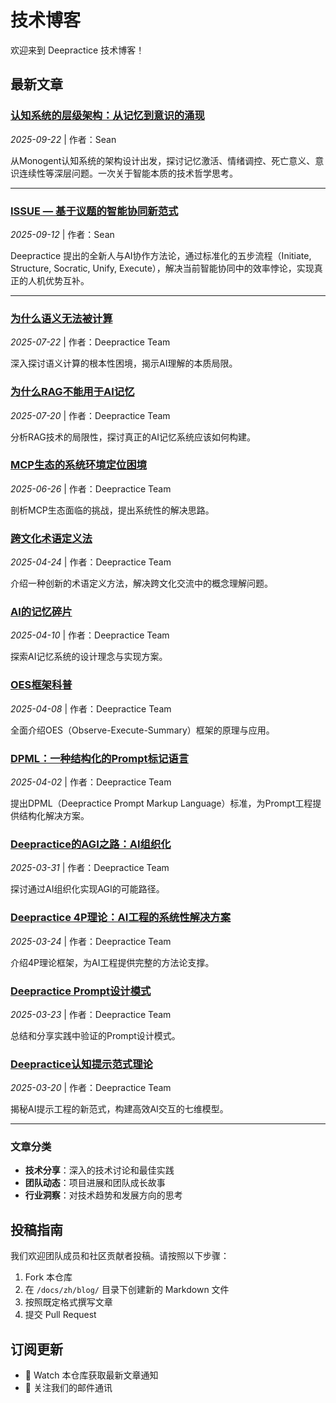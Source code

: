# 技术博客

欢迎来到 Deepractice 技术博客！

## 最新文章

### [认知系统的层级架构：从记忆到意识的涌现](./2025-09-22-认知系统的层级架构-从记忆到意识的涌现.md)
*2025-09-22* | 作者：Sean

从Monogent认知系统的架构设计出发，探讨记忆激活、情绪调控、死亡意义、意识连续性等深层问题。一次关于智能本质的技术哲学思考。

---

### [ISSUE — 基于议题的智能协同新范式](./issue-paradigm.md)
*2025-09-12* | 作者：Sean

Deepractice 提出的全新人与AI协作方法论，通过标准化的五步流程（Initiate, Structure, Socratic, Unify, Execute），解决当前智能协同中的效率悖论，实现真正的人机优势互补。

---

### [为什么语义无法被计算](./2025-07-22-为什么语义无法被计算.md)
*2025-07-22* | 作者：Deepractice Team

深入探讨语义计算的根本性困境，揭示AI理解的本质局限。

### [为什么RAG不能用于AI记忆](./2025-07-20-为什么rag不能用于ai记忆.md)
*2025-07-20* | 作者：Deepractice Team

分析RAG技术的局限性，探讨真正的AI记忆系统应该如何构建。

### [MCP生态的系统环境定位困境](./2025-06-26-mcp生态的系统环境定位困境.md)
*2025-06-26* | 作者：Deepractice Team

剖析MCP生态面临的挑战，提出系统性的解决思路。

### [跨文化术语定义法](./2025-04-24-跨文化术语定义法.md)
*2025-04-24* | 作者：Deepractice Team

介绍一种创新的术语定义方法，解决跨文化交流中的概念理解问题。

### [AI的记忆碎片](./2025-04-10-ai的记忆碎片博客.md)
*2025-04-10* | 作者：Deepractice Team

探索AI记忆系统的设计理念与实现方案。

### [OES框架科普](./2025-04-08-oes框架科普文章.md)
*2025-04-08* | 作者：Deepractice Team

全面介绍OES（Observe-Execute-Summary）框架的原理与应用。

### [DPML：一种结构化的Prompt标记语言](./2025-04-02-dpml-一种结构化的-prompt-标记语言设计方案.md)
*2025-04-02* | 作者：Deepractice Team

提出DPML（Deepractice Prompt Markup Language）标准，为Prompt工程提供结构化解决方案。

### [Deepractice的AGI之路：AI组织化](./2025-03-31-deepractice-的-agi-之路-ai组织化.md)
*2025-03-31* | 作者：Deepractice Team

探讨通过AI组织化实现AGI的可能路径。

### [Deepractice 4P理论：AI工程的系统性解决方案](./2025-03-24-deepractice-4p理论-ai工程的系统性解决方案.md)
*2025-03-24* | 作者：Deepractice Team

介绍4P理论框架，为AI工程提供完整的方法论支撑。

### [Deepractice Prompt设计模式](./2025-03-23-deepractice-prompt设计模式.md)
*2025-03-23* | 作者：Deepractice Team

总结和分享实践中验证的Prompt设计模式。

### [Deepractice认知提示范式理论](./2025-03-20-deepractice-认知提示范式理论.md)
*2025-03-20* | 作者：Deepractice Team

揭秘AI提示工程的新范式，构建高效AI交互的七维模型。

---

### 文章分类

- **技术分享**：深入的技术讨论和最佳实践
- **团队动态**：项目进展和团队成长故事
- **行业洞察**：对技术趋势和发展方向的思考

## 投稿指南

我们欢迎团队成员和社区贡献者投稿。请按照以下步骤：

1. Fork 本仓库
2. 在 `/docs/zh/blog/` 目录下创建新的 Markdown 文件
3. 按照既定格式撰写文章
4. 提交 Pull Request

## 订阅更新

- 🔔 Watch 本仓库获取最新文章通知
- 📧 关注我们的邮件通讯
